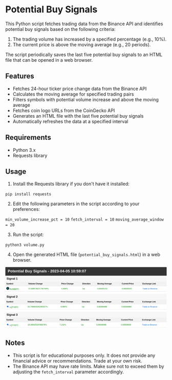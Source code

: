 # Potential Buy Signals

This Python script fetches trading data from the Binance API and identifies potential buy signals based on the following criteria:

1. The trading volume has increased by a specified percentage (e.g., 10%).
2. The current price is above the moving average (e.g., 20 periods).

The script periodically saves the last five potential buy signals to an HTML file that can be opened in a web browser.

## Features

- Fetches 24-hour ticker price change data from the Binance API
- Calculates the moving average for specified trading pairs
- Filters symbols with potential volume increase and above the moving average
- Fetches coin logo URLs from the CoinGecko API
- Generates an HTML file with the last five potential buy signals
- Automatically refreshes the data at a specified interval

## Requirements

- Python 3.x
- Requests library

## Usage

1. Install the Requests library if you don't have it installed:

`` pip install requests ``


2. Edit the following parameters in the script according to your preferences:

`` min_volume_increase_pct = 10 ``
`` fetch_interval = 10 ``
`` moving_average_window = 20 ``


3. Run the script:

`` python3 volume.py ``


4. Open the generated HTML file (`potential_buy_signals.html`) in a web browser.

![Volume Example](https://github.com/dad84/Tradeing-Crypto-Tools/blob/main/Volume/volume.png?raw=true)

## Notes

- This script is for educational purposes only. It does not provide any financial advice or recommendations. Trade at your own risk.
- The Binance API may have rate limits. Make sure not to exceed them by adjusting the `fetch_interval` parameter accordingly.
